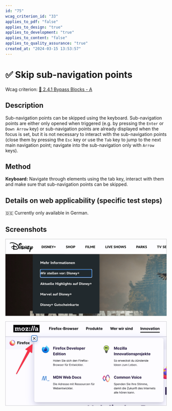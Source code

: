 ```yaml
---
id: "75"
wcag_criterion_id: "33"
applies_to_pdf: "false"
applies_to_design: "true"
applies_to_development: "true"
applies_to_content: "false"
applies_to_quality_assurance: "true"
created_at: "2024-03-15 13:53:57"
---
```


# ✅ Skip sub-navigation points

Wcag criterion: [📜 2.4.1 Bypass Blocks - A](..)

## Description

Sub-navigation points can be skipped using the keyboard. Sub-navigation points are either only opened when triggered (e.g. by pressing the `Enter` or `Down Arrow` key) or sub-navigation points are already displayed when the focus is set, but it is not necessary to interact with the sub-navigation points (close them by pressing the `Esc` key or use the `Tab` key to jump to the next main navigation point; navigate into the sub-navigation only with `Arrow` keys).

## Method

**Keyboard:** Navigate through elements using the tab key, interact with them and make sure that sub-navigation points can be skipped.

## Details on web applicability (specific test steps)

🇩🇪 Currently only available in German.

## Screenshots

![Sub-Menüs bei Disney öffnen automatisch bei Fokus und können nicht geschlossen werden](images/sub-mens-bei-disney-ffnen-automatisch-bei-fokus-und-knnen-mit-esc-nicht-geschlossen-werden.png)

![Sub-Menüs bei Mozilla können mit Esc und X-Schalter geschlossen werden](images/sub-mens-bei-mozilla-knnen-mit-esc-und-x-schalter-geschlossen-werden.png)
